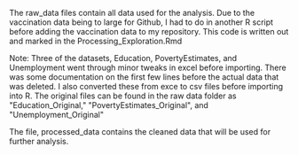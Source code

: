 The raw_data files contain all data used for the analysis. Due to the vaccination data being to large for Github, I had to do in another R script before adding the vaccination data to my repository. This code is written out and marked in the Processing_Exploration.Rmd 

Note: Three of the datasets, Education, PovertyEstimates, and Unemployment went through minor tweaks in excel before importing. There was some documentation on the first few lines before the actual data that was deleted. I also converted these from exce to csv files before importing into R. The original files can be found in the raw data folder as "Education_Original," "PovertyEstimates_Original", and "Unemployment_Original"

The file, processed_data contains the cleaned data that will be used for further analysis. 


